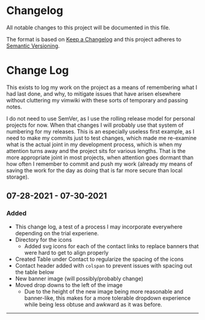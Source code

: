 # Changelog

All notable changes to this project will be documented in this file.

The format is based on [Keep a Changelog][keep a changelog] and this project adheres to [Semantic Versioning][semantic versioning].

# Change Log

This exists to log my work on the project as a means of remembering what I had last done, and why, to mitigate issues that have arisen elsewhere without cluttering my vimwiki with these sorts of temporary and passing notes.

I do not need to use SemVer, as I use the rolling release model for personal projects for now. When that changes I will probably use that system of numbering for my releases. This is an especially useless first example, as I need to make my commits just to test changes, which made me re-examine what is the actual joint in my development process, which is when my attention turns away and the project sits for various lengths. That is the more appropriate joint in most projects, when attention goes dormant than how often I remember to commit and push my work (already my means of saving the work for the day as doing that is far more secure than local storage).

## 07-28-2021 - 07-30-2021

### Added

- This change log, a test of a process I may incorporate everywhere depending on the trial experiene.
- Directory for the icons
  - Added svg icons for each of the contact links to replace banners that were hard to get to align properly
- Created Table under Contact to regularize the spacing of the icons
- Contact header added with `colspan` to prevent issues with spacing out the table below
- New banner image (will possibly/probably change)
- Moved drop downs to the left of the image
  - Due to the height of the new image being more reasonable and banner-like, this makes for a more tolerable dropdown experience while being less obtuse and awkward as it was before.

---

<!-- Links -->

[keep a changelog]: https://keepachangelog.com/
[semantic versioning]: https://semver.org/

<!-- Versions -->

[unreleased]: https://github.com/Author/Repository/compare/v1.0.0...HEAD
[released]: https://github.com/Author/Repository/releases
[0.0.2]: https://github.com/Author/Repository/compare/v0.0.1..v0.0.2
[1.0.0]: https://github.com/Thomashighbaugh/Thomashighbaugh/releases/1.0.0
